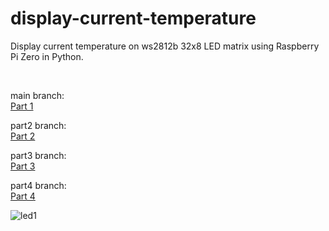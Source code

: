 # display-current-temperature
Display current temperature on ws2812b 32x8 LED matrix using Raspberry Pi Zero in Python. 

<br>

main branch:<br>
[Part 1](https://miewliie.dev/blog/part1-display-red-dot-ws2812b-32x8-led-matrix-raspberrypi/)
<br>

part2 branch:<br>
[Part 2](https://miewliie.dev/blog/part2-display-number-ws2812b-32x8-led-matrix-raspberrypi/)

part3 branch:<br>
[Part 3](https://miewliie.dev/blog/part3-display-weather-glyph-ws2812b-32x8-led-matrix-raspberrypi/)

part4 branch: <br>
[Part 4](https://miewliie.dev/blog/part4-display-current-temperature-ws2812b-32x8-led-matrix-raspberrypi/)

![led1](https://github.com/miewliie/display-current-temperature/assets/20311850/d56406a1-058b-4532-a8ad-4fc4b6c14f15)
